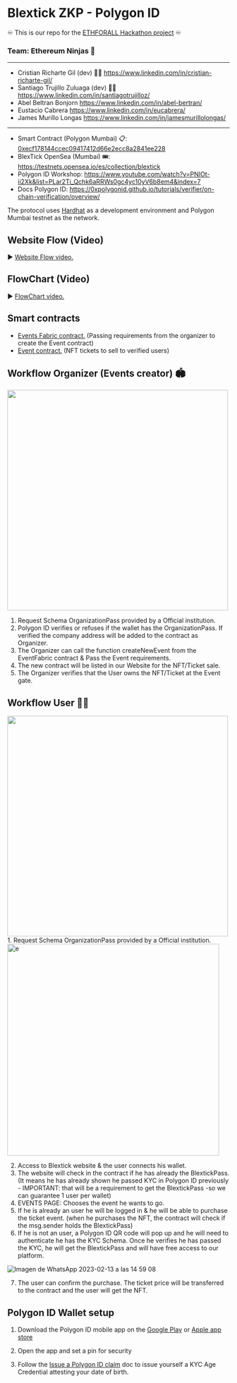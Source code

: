 # Blextick ZKP - Polygon ID

♾️ This is our repo for the <a href="https://devfolio.co/projects/blextickpass-id-c610">ETHFORALL Hackathon project</a> ♾️

### **Team:** Ethereum Ninjas 🥷
-------------------------
- Cristian Richarte Gil (dev) 👨‍💻 https://www.linkedin.com/in/cristian-richarte-gil/
- Santiago Trujillo Zuluaga (dev) 👨‍💻 https://www.linkedin.com/in/santiagotrujilloz/
- Abel Beltran Bonjorn https://www.linkedin.com/in/abel-bertran/
- Eustacio Cabrera https://www.linkedin.com/in/eucabrera/
- James Murillo Longas https://www.linkedin.com/in/jamesmurillolongas/
--------
- Smart Contract (Polygon Mumbai) 📋: <a href="https://mumbai.polygonscan.com/address/0xd467b7797059e968cb837a46f98f869687152bbc">0xecf178144ccec09417412d66e2ecc8a2841ee228</a>
- BlexTick OpenSea (Mumbai) 🎟: https://testnets.opensea.io/es/collection/blextick 
- Polygon ID Workshop: https://www.youtube.com/watch?v=PNIOt-ii2Xk&list=PLar2Ti_Qchk6aRRWs0gc4yc10yV6b8em4&index=7
- Docs Polygon ID: https://0xpolygonid.github.io/tutorials/verifier/on-chain-verification/overview/

The protocol uses [Hardhat](https://hardhat.org/) as a development environment and Polygon Mumbai testnet as the network.

## Website Flow (Video) 
▶ <a href="https://www.loom.com/share/b97f36e1b2454c16a1c6d01d9282f546"> Website Flow video.</a>

## FlowChart (Video) 
▶ <a href="https://www.youtube.com/watch?v=qR5j37BjaO0"> FlowChart video.</a> 

## Smart contracts

- <a href="https://github.com/CristianRicharte6/Blextick-ZKP-PolygonID/blob/master/contracts/EventFabric.sol">Events Fabric contract.</a> (Passing requirements from the organizer to create the Event contract)
- <a href="https://github.com/CristianRicharte6/Blextick-ZKP-PolygonID/blob/master/contracts/Event.sol">Event contract.</a> (NFT tickets to sell to verified users)

## Workflow Organizer (Events creator) 🏟
<img src="https://raw.githubusercontent.com/strujilloz/DevFolio-ETH-For-All/main/client/src/Components/images/Blextick%20Organizer.png" width="500" height="500">

1. Request Schema OrganizationPass provided by a Official institution.
2. Polygon ID verifies or refuses if the wallet has the OrganizationPass. If verified the company address will be added to the contract as Organizer.
3. The Organizer can call the function createNewEvent from the EventFabric contract & Pass the Event requirements.
4. The new contract will be listed in our Website for the NFT/Ticket sale.
5. The Organizer verifies that the User owns the NFT/Ticket at the Event gate.

## Workflow User 🙋‍♂
<img src="https://raw.githubusercontent.com/strujilloz/DevFolio-ETH-For-All/main/client/src/Components/images/Diagram.png" width="500" height="500">
1. Request Schema OrganizationPass provided by a Official institution.
<img width="480" alt="e" src="https://user-images.githubusercontent.com/102038261/218482231-f1b56ba9-ecd8-46e2-b3fd-465099ffe33c.png">

2. Access to Blextick website & the user connects his wallet.
3. The website will check in the contract if he has already the BlextickPass. (It means he has already shown he passed KYC in Polygon ID  previously - IMPORTANT: that will be a requirement to get the BlextickPass -so we can guarantee 1 user per wallet)
4. EVENTS PAGE: Chooses the event he wants to go.
5. If he is already an user he will be logged in & he will be able to purchase the ticket event. (when he purchases the NFT, the contract will check if the msg.sender holds the BlextickPass)
6. If he is not an user, a Polygon ID QR code will pop up and he will need to authenticate he has the KYC Schema. Once he verifies he has passed the KYC, he will get the BlextickPass and will have free access to our platform.

![Imagen de WhatsApp 2023-02-13 a las 14 59 08](https://user-images.githubusercontent.com/102038261/218482469-62d4c803-9ec0-4709-b02f-4f58ac2799d5.jpg)

7. The user can confirm the purchase. The ticket price will be transferred to the contract and the user will get the NFT.


## Polygon ID Wallet setup

1. Download the Polygon ID mobile app on the [Google Play](https://play.google.com/store/apps/details?id=com.polygonid.wallet) or [Apple app store](https://apps.apple.com/us/app/polygon-id/id1629870183)

2. Open the app and set a pin for security

3. Follow the [Issue a Polygon ID claim](https://polygontechnology.notion.site/Issue-yourself-a-KYC-Age-Credential-claim-a06a6fe048c34115a3d22d7d1ea315ea) doc to issue yourself a KYC Age Credential attesting your date of birth.
